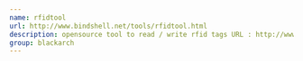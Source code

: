 ```yaml
---
name: rfidtool
url: http://www.bindshell.net/tools/rfidtool.html
description: opensource tool to read / write rfid tags URL : http://www.bindshell.net/tools/rfidtool.html Groups : blackarch blackarch-wireless
group: blackarch
---
```


